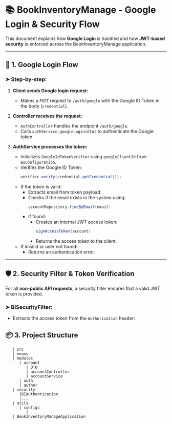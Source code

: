# 📚 BookInventoryManage - Google Login & Security Flow

This document explains how **Google Login** is handled and how **JWT-based security** is enforced across the BookInventoryManage application.

---

## 🔐 1. Google Login Flow

### ➤ Step-by-step:

1. **Client sends Google login request:**
   - Makes a `POST` request to `/auth/google` with the Google ID Token in the body (`credential`).

2. **Controller receives the request:**
   - `AuthController` handles the endpoint `/auth/google`.
   - Calls `authService.googleLogin(dto)` to authenticate the Google token.

3. **AuthService processes the token:**
   - Initializes `GoogleIdTokenVerifier` using `googleClientId` from `BIConfiguration`.
   - Verifies the Google ID Token:
     ```java
     verifier.verify(credential.getCredential());
     ```
   - If the token is valid:
     - Extracts email from token payload.
     - Checks if the email exists in the system using:
       ```java
       accountRepository.findByEmail(email)
       ```
     - If found:
       - Creates an internal JWT access token:
         ```java
         signAccessToken(account)
         ```
       - Returns the access token to the client.
   - If invalid or user not found:
     - Returns an authentication error.

---

## 🛡️ 2. Security Filter & Token Verification

For all **non-public API requests**, a security filter ensures that a valid JWT token is provided.

### ➤ BISecurityFilter:
- Extracts the access token from the `Authorization` header:


## 📦 3. Project Structure
```
   | src
   | enums
   | modules
      | account
         | DTO
         | accountController
         | accountService
      | auth
      | author
   | security
      |BIAuthentication
      |...
   | utils
      | configs
         | ...
   | BookInventoryManageApplication
   ```




